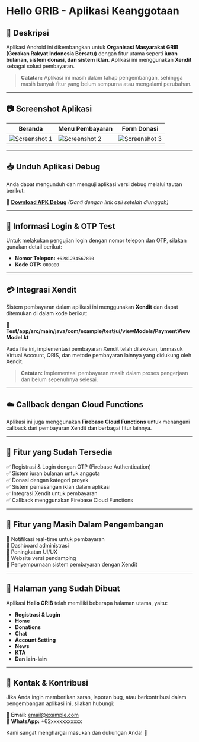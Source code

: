 # Hello GRIB - Aplikasi Keanggotaan

## 📌 Deskripsi
Aplikasi Android ini dikembangkan untuk **Organisasi Masyarakat GRIB (Gerakan Rakyat Indonesia Bersatu)** dengan fitur utama seperti **iuran bulanan, sistem donasi, dan sistem iklan**. Aplikasi ini menggunakan **Xendit** sebagai solusi pembayaran.

> **Catatan:** Aplikasi ini masih dalam tahap pengembangan, sehingga masih banyak fitur yang belum sempurna atau mengalami perubahan.

---

## 📷 Screenshot Aplikasi

| Beranda | Menu Pembayaran | Form Donasi |
|---------|---------------|-------------|
| ![Screenshot 1](screenshots/screenshot1.png) | ![Screenshot 2](screenshots/screenshot2.png) | ![Screenshot 3](screenshots/screenshot3.png) |

---

## 📥 Unduh Aplikasi Debug
Anda dapat mengunduh dan menguji aplikasi versi debug melalui tautan berikut:

🔗 **[Download APK Debug](https://example.com/debug-apk)** *(Ganti dengan link asli setelah diunggah)*

---

## 🔑 Informasi Login & OTP Test
Untuk melakukan pengujian login dengan nomor telepon dan OTP, silakan gunakan detail berikut:

- **Nomor Telepon:** `+6281234567890`
- **Kode OTP:** `000000`

---

## 💳 Integrasi Xendit
Sistem pembayaran dalam aplikasi ini menggunakan **Xendit** dan dapat ditemukan di dalam kode berikut:

📂 **Test/app/src/main/java/com/example/test/ui/viewModels/PaymentViewModel.kt**

Pada file ini, implementasi pembayaran Xendit telah dilakukan, termasuk Virtual Account, QRIS, dan metode pembayaran lainnya yang didukung oleh Xendit.

> **Catatan:** Implementasi pembayaran masih dalam proses pengerjaan dan belum sepenuhnya selesai.

---

## ☁️ Callback dengan Cloud Functions
Aplikasi ini juga menggunakan **Firebase Cloud Functions** untuk menangani callback dari pembayaran Xendit dan berbagai fitur lainnya.

---

## 🚀 Fitur yang Sudah Tersedia
✅ Registrasi & Login dengan OTP (Firebase Authentication)  
✅ Sistem iuran bulanan untuk anggota  
✅ Donasi dengan kategori proyek  
✅ Sistem pemasangan iklan dalam aplikasi  
✅ Integrasi Xendit untuk pembayaran  
✅ Callback menggunakan Firebase Cloud Functions  

---

## 🔧 Fitur yang Masih Dalam Pengembangan
🔹 Notifikasi real-time untuk pembayaran  
🔹 Dashboard administrasi  
🔹 Peningkatan UI/UX  
🔹 Website versi pendamping  
🔹 Penyempurnaan sistem pembayaran dengan Xendit  

---

## 📱 Halaman yang Sudah Dibuat
Aplikasi **Hello GRIB** telah memiliki beberapa halaman utama, yaitu:
- **Registrasi & Login**
- **Home**
- **Donations**
- **Chat**
- **Account Setting**
- **News**
- **KTA**
- **Dan lain-lain**

---

## 📩 Kontak & Kontribusi
Jika Anda ingin memberikan saran, laporan bug, atau berkontribusi dalam pengembangan aplikasi ini, silakan hubungi:

📧 **Email:** [email@example.com](mailto:email@example.com)  
📱 **WhatsApp:** +62xxxxxxxxxxx  

Kami sangat menghargai masukan dan dukungan Anda! 🚀

